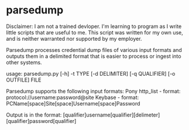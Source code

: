 # parsedump
Disclaimer: I am not a trained devloper. I'm learning to program as I write little scripts that are useful to me. This script was written for my own use, and is neither warranted nor supported by my employer.

Parsedump processes credential dump files of various input formats and outputs them in a delimited format that is easier to process or ingest into other systems.

usage: parsedump.py [-h] -t TYPE [-d DELIMITER] [-q QUALIFIER] [-o OUTFILE] FILE

Parsedump supports the following input formats:
	Pony http_list - format: protocol://username:password@site
	Keybase - format: PCName[space]Site[space]Username[space]Password

Output is in the format:
	[qualifier]username[qualifier][delimeter][qualifier]password[qualifier]
